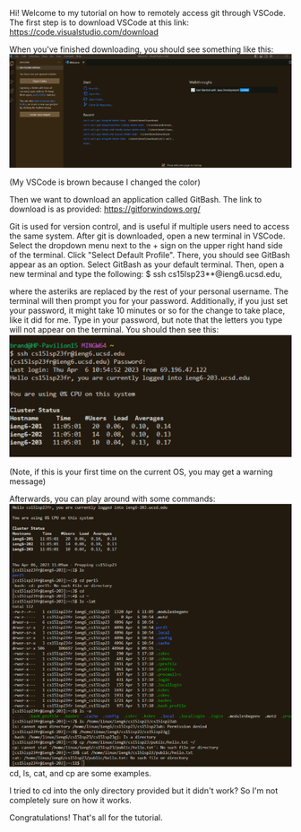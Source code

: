 Hi! Welcome to my tutorial on how to remotely access git through VSCode. The first step is to download VSCode at this link:
https://code.visualstudio.com/download

When you've finished downloading, you should see something like this:
![Image](Screenshot%202023-04-06%20113936.png)

(My VSCode is brown because I changed the color)

Then we want to download an application called GitBash. The link to download is as provided:
https://gitforwindows.org/

Git is used for version control, and is useful if multiple users need to access the same system.
After git is downloaded, open a new terminal in VSCode. Select the dropdown menu next to the + sign on the upper right hand side of the terminal. 
Click "Select Default Profile". There, you should see GitBash appear as an option. Select GitBash as your default terminal. Then, open a new terminal and 
type the following:
$ ssh cs15lsp23**@ieng6.ucsd.edu, 

where the asteriks are replaced by the rest of your personal username. The terminal will then prompt you for your password. 
Additionally, if you just set your password, it might take 10 minutes or so for the change to take place, like it did for me.
Type in your password, but note that the letters you type will not appear on the terminal. You should then see this:
![Image](Screenshot%202023-04-06%20114027.png)

(Note, if this is your first time on the current OS, you may get a warning message)

Afterwards, you can play around with some commands:
![Image](Screenshot%202023-04-06%20114000.png)
cd, ls, cat, and cp are some examples.

I tried to cd into the only directory provided but it didn't work? So I'm not completely sure on how it works. 

Congratulations! That's all for the tutorial.


